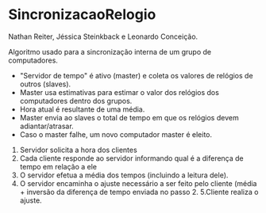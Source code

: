 # SincronizacaoRelogio

Nathan Reiter, Jéssica Steinkback e Leonardo Conceição.

Algoritmo usado para a sincronização interna de um grupo de computadores.
- "Servidor de tempo" é ativo (master) e coleta os valores de relógios de outros (slaves).
- Master usa estimativas para estimar o valor dos relógios dos computadores dentro dos grupos.
- Hora atual é resultante de uma média.
- Master envia ao slaves o total de tempo em que os relógios devem adiantar/atrasar.
- Caso o master falhe, um novo computador master é eleito.

1. Servidor solicita a hora dos clientes
2. Cada cliente responde ao servidor informando qual é a diferença de tempo em relação a ele
3. O servidor efetua a média dos tempos (incluindo a leitura dele).
4. O  servidor encaminha o ajuste necessário a ser feito pelo cliente (média  + inversão  da diferença de tempo enviada no passo 2. 
5.Cliente realiza o ajuste.
